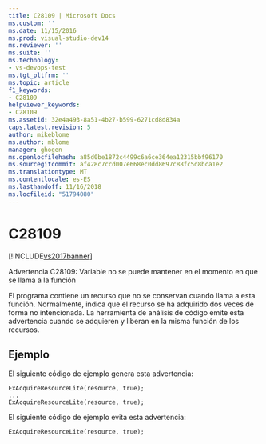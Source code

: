 ```yaml
---
title: C28109 | Microsoft Docs
ms.custom: ''
ms.date: 11/15/2016
ms.prod: visual-studio-dev14
ms.reviewer: ''
ms.suite: ''
ms.technology:
- vs-devops-test
ms.tgt_pltfrm: ''
ms.topic: article
f1_keywords:
- C28109
helpviewer_keywords:
- C28109
ms.assetid: 32e4a493-8a51-4b27-b599-6271cd8d834a
caps.latest.revision: 5
author: mikeblome
ms.author: mblome
manager: ghogen
ms.openlocfilehash: a85d0be1872c4499c6a6ce364ea12315bbf96170
ms.sourcegitcommit: af428c7ccd007e668ec0dd8697c88fc5d8bca1e2
ms.translationtype: MT
ms.contentlocale: es-ES
ms.lasthandoff: 11/16/2018
ms.locfileid: "51794080"
---
```

# <a name="c28109"></a>C28109
[!INCLUDE[vs2017banner](../includes/vs2017banner.md)]

Advertencia C28109: Variable no se puede mantener en el momento en que se llama a la función  
  
 El programa contiene un recurso que no se conservan cuando llama a esta función. Normalmente, indica que el recurso se ha adquirido dos veces de forma no intencionada. La herramienta de análisis de código emite esta advertencia cuando se adquieren y liberan en la misma función de los recursos.  
  
## <a name="example"></a>Ejemplo  
 El siguiente código de ejemplo genera esta advertencia:  
  
```  
ExAcquireResourceLite(resource, true);  
...  
ExAcquireResourceLite(resource, true);  
```  
  
 El siguiente código de ejemplo evita esta advertencia:  
  
```  
ExAcquireResourceLite(resource, true);  
```




